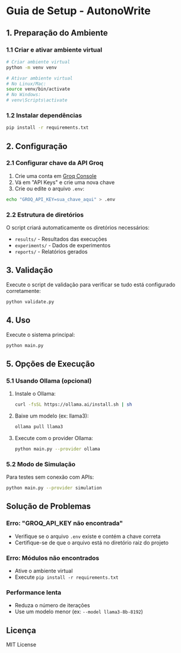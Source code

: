 # Guia de Setup - AutonoWrite

## 1. Preparação do Ambiente

### 1.1 Criar e ativar ambiente virtual

```bash
# Criar ambiente virtual
python -m venv venv

# Ativar ambiente virtual
# No Linux/Mac:
source venv/bin/activate
# No Windows:
# venv\Scripts\activate
```

### 1.2 Instalar dependências

```bash
pip install -r requirements.txt
```

## 2. Configuração

### 2.1 Configurar chave da API Groq

1. Crie uma conta em [Groq Console](https://console.groq.com/)
2. Vá em "API Keys" e crie uma nova chave
3. Crie ou edite o arquivo `.env`:

```bash
echo "GROQ_API_KEY=sua_chave_aqui" > .env
```

### 2.2 Estrutura de diretórios

O script criará automaticamente os diretórios necessários:
- `results/` - Resultados das execuções
- `experiments/` - Dados de experimentos
- `reports/` - Relatórios gerados

## 3. Validação

Execute o script de validação para verificar se tudo está configurado corretamente:

```bash
python validate.py
```

## 4. Uso

Execute o sistema principal:

```bash
python main.py
```

## 5. Opções de Execução

### 5.1 Usando Ollama (opcional)

1. Instale o Ollama:
   ```bash
   curl -fsSL https://ollama.ai/install.sh | sh
   ```

2. Baixe um modelo (ex: llama3):
   ```bash
   ollama pull llama3
   ```

3. Execute com o provider Ollama:
   ```bash
   python main.py --provider ollama
   ```

### 5.2 Modo de Simulação

Para testes sem conexão com APIs:

```bash
python main.py --provider simulation
```

## Solução de Problemas

### Erro: "GROQ_API_KEY não encontrada"
- Verifique se o arquivo `.env` existe e contém a chave correta
- Certifique-se de que o arquivo está no diretório raiz do projeto

### Erro: Módulos não encontrados
- Ative o ambiente virtual
- Execute `pip install -r requirements.txt`

### Performance lenta
- Reduza o número de iterações
- Use um modelo menor (ex: `--model llama3-8b-8192`)

## Licença

MIT License
